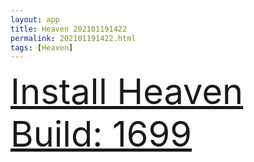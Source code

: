 ```yaml
---
layout: app
title: Heaven 202101191422
permalink: 202101191422.html
tags: [Heaven]
---
```

<div class="pure-g">
    <div class="pure-u-1-1" style="font-size: 4em">
        <a class="pure-button-primary" href="itms-services://?action=download-manifest&url=https%3A%2F%2Flitsungyisigono.github.io%2FTestScript%2Fmanifests%2F202101191422.plist"><i class="fa fa-download" aria-hidden="true"></i>Install Heaven Build: 1699</a>
    </div>
</div>